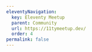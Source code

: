 ```yaml
---
eleventyNavigation:
  key: Eleventy Meetup
  parent: Community
  url: https://11tymeetup.dev/
  order: 4
permalink: false
---
```


